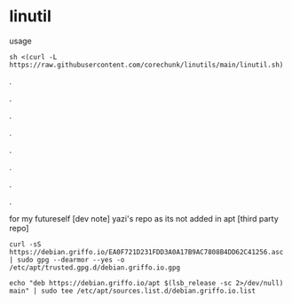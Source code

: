 # linutil
usage
```
sh <(curl -L https://raw.githubusercontent.com/corechunk/linutils/main/linutil.sh)
```



.

.

.

.

.

.

.

.













for my futureself [dev note] yazi's repo as its not added in apt [third party repo]
```
curl -sS https://debian.griffo.io/EA0F721D231FDD3A0A17B9AC7808B4DD62C41256.asc | sudo gpg --dearmor --yes -o /etc/apt/trusted.gpg.d/debian.griffo.io.gpg
```
```
echo "deb https://debian.griffo.io/apt $(lsb_release -sc 2>/dev/null) main" | sudo tee /etc/apt/sources.list.d/debian.griffo.io.list
```
